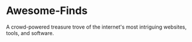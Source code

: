 # Awesome-Finds
A crowd-powered treasure trove of the internet's most intriguing websites, tools, and software.
